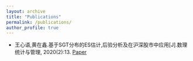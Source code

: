 ```yaml
---
layout: archive
title: "Publications"
permalink: /publications/
author_profile: true
---
```


* 王心语,黄在鑫.基于SGT分布的ES估计,后验分析及在沪深股市中应用[J].数理统计与管理, 2020(2):13. [Paper](../assets/Paper1.pdf)
